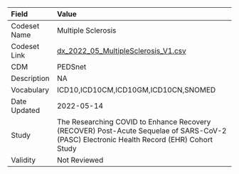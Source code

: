 |Field        |Value                                                                                                                                    |
|:------------|:----------------------------------------------------------------------------------------------------------------------------------------|
|Codeset Name |Multiple Sclerosis                                                                                                                       |
|Codeset Link |[dx_2022_05_MultipleSclerosis_V1.csv](https://github.com/PEDSnet/Variable-Dictionary/blob/main/conditions/dx_2022_05_MultipleSclerosis_V1.csv)|
|CDM          |PEDSnet                                                                                                                                  |
|Description  |NA                                                                                                                                       |
|Vocabulary   |ICD10,ICD10CM,ICD10GM,ICD10CN,SNOMED                                                                                                     |
|Date Updated |2022-05-14                                                                                                                               |
|Study        |The Researching COVID to Enhance Recovery (RECOVER) Post-Acute Sequelae of SARS-CoV-2 (PASC) Electronic Health Record (EHR) Cohort Study |
|Validity     |Not Reviewed                                                                                                                             |
